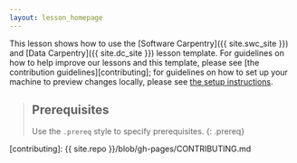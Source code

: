 ```yaml
---
layout: lesson_homepage
---
```

This lesson shows how to use the
[Software Carpentry]({{ site.swc_site }}) and
[Data Carpentry]({{ site.dc_site }}) lesson template.
For guidelines on how to help improve our lessons and this template,
please see [the contribution guidelines][contributing];
for guidelines on how to set up your machine to preview changes locally,
please see [the setup instructions](/setup/).

> ## Prerequisites
>
> Use the `.prereq` style to specify prerequisites.
{: .prereq}

[contributing]: {{ site.repo }}/blob/gh-pages/CONTRIBUTING.md
